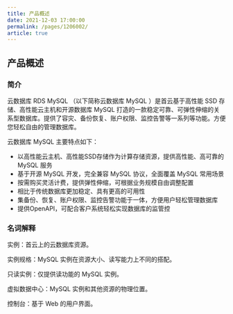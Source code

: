 ```yaml
---
title: 产品概述
date: 2021-12-03 17:00:00
permalink: /pages/1206002/
article: true
---
```


## 产品概述

### 简介

云数据库 RDS MySQL （以下简称云数据库 MySQL ）是首云基于高性能 SSD 存储、高性能云主机和开源数据库 MySQL 打造的一款稳定可靠、可弹性伸缩的关系型数据库。提供了容灾、备份恢复、账户权限、监控告警等一系列等功能。方便您轻松自由的管理数据库。

云数据库 MySQL 主要特点如下：

- 以高性能云主机、高性能SSD存储作为计算存储资源，提供高性能、高可靠的 MySQL 服务
- 基于开源 MySQL 开发，完全兼容 MySQL 协议，全面覆盖 MySQL 常用场景
- 按需购买灵活计费，提供弹性伸缩，可根据业务规模自由调整配置
- 相比于传统数据库更加稳定、具有更高的可用性
- 集备份、恢复、账户权限、监控告警功能于一体，方便用户轻松管理数据库
- 提供OpenAPI，可配合客户系统轻松实现数据库的监管控

### 名词解释

实例：首云上的云数据库资源。

实例规格：MySQL 实例在资源大小、读写能力上不同的搭配。

只读实例：仅提供读功能的 MySQL 实例。

虚拟数据中心：MySQL 实例和其他资源的物理位置。

控制台：基于 Web 的用户界面。
